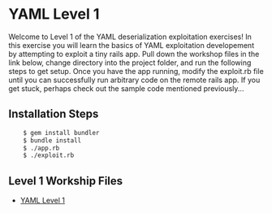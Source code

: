# YAML Level 1

Welcome to Level 1 of the YAML deserialization exploitation exercises!  In this exercise you will learn the basics of YAML exploitation developement by attempting to exploit a tiny rails app.  Pull down the workshop files in the link below, change directory into the project folder, and run the following steps to get setup. Once you have the app running, modify the exploit.rb file until you can successfully run arbitrary code on the remote rails app.  If you get stuck, perhaps check out the sample code mentioned previously...

## Installation Steps
```bash
	$ gem install bundler
	$ bundle install
	$ ./app.rb
	$ ./exploit.rb
```

## Level 1 Workship Files
* [YAML Level 1](https://github.com/trailofbits/securitybook/tree/master/ruby_security/yaml1)
